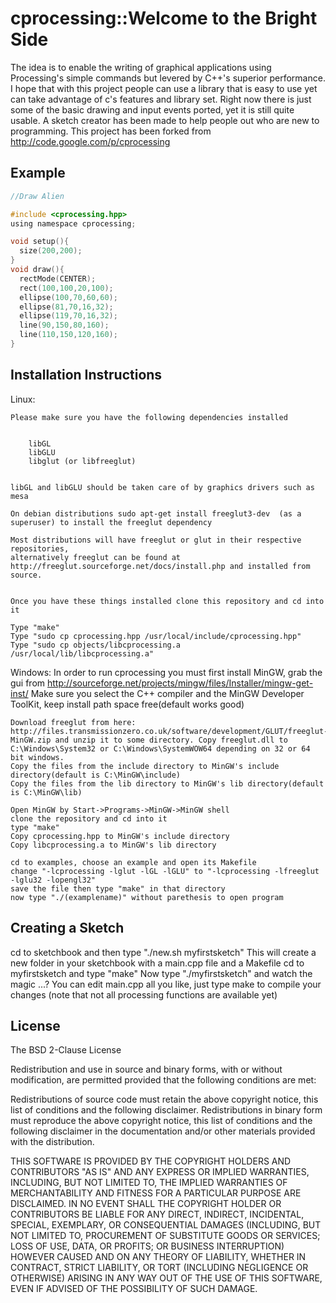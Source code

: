 cprocessing::Welcome to the Bright Side
=======================================

The idea is to enable the writing of graphical applications using Processing's simple commands but levered by C++'s superior performance.
I hope that with this project people can use a library that is easy to use yet can take advantage of c's features and library set.
Right now there is just some of the basic drawing and input events ported, yet it is still quite usable.
A sketch creator has been made to help people out who are new to programming.
This project has been forked from http://code.google.com/p/cprocessing



Example
-------

~~~~.c
//Draw Alien

#include <cprocessing.hpp>
using namespace cprocessing;

void setup(){
  size(200,200);
}
void draw(){
  rectMode(CENTER);
  rect(100,100,20,100);
  ellipse(100,70,60,60);
  ellipse(81,70,16,32); 
  ellipse(119,70,16,32); 
  line(90,150,80,160);
  line(110,150,120,160);
}
~~~~




Installation Instructions
-------------------------

Linux:

	Please make sure you have the following dependencies installed
	

		libGL
		libGLU
		libglut (or libfreeglut)

	
	libGL and libGLU should be taken care of by graphics drivers such as mesa
	
	On debian distributions sudo apt-get install freeglut3-dev  (as a superuser) to install the freeglut dependency
	
	Most distributions will have freeglut or glut in their respective repositories,
	alternatively freeglut can be found at http://freeglut.sourceforge.net/docs/install.php and installed from source.
	

	Once you have these things installed clone this repository and cd into it

	Type "make"
	Type "sudo cp cprocessing.hpp /usr/local/include/cprocessing.hpp"
	Type "sudo cp objects/libcprocessing.a /usr/local/lib/libcprocessing.a"


Windows:
	In order to run cprocessing you must first install MinGW, grab the gui from http://sourceforge.net/projects/mingw/files/Installer/mingw-get-inst/
	Make sure you select the C++ compiler and the MinGW Developer ToolKit, keep install path space free(default works good)
	
	Download freeglut from here: http://files.transmissionzero.co.uk/software/development/GLUT/freeglut-MinGW.zip and unzip it to some directory. Copy freeglut.dll to C:\Windows\System32 or C:\Windows\SystemWOW64 depending on 32 or 64 bit windows.
	Copy the files from the include directory to MinGW's include directory(default is C:\MinGW\include)
	Copy the files from the lib directory to MinGW's lib directory(default is C:\MinGW\lib)
	
	Open MinGW by Start->Programs->MinGW->MinGW shell
	clone the repository and cd into it
	type "make"
	Copy cprocessing.hpp to MinGW's include directory
	Copy libcprocessing.a to MinGW's lib directory
	
	cd to examples, choose an example and open its Makefile
	change "-lcprocessing -lglut -lGL -lGLU" to "-lcprocessing -lfreeglut -lglu32 -lopengl32"
	save the file then type "make" in that directory
	now type "./(examplename)" without parethesis to open program
	



Creating a Sketch
-----------------

cd to sketchbook and then type "./new.sh myfirstsketch" 
This will create a new folder in your sketchbook with a main.cpp file and a Makefile
cd to myfirstsketch and type "make"
Now type "./myfirstsketch" and watch the magic ...?
You can edit main.cpp all you like, just type make to compile your changes
(note that not all processing functions are available yet)


License
-------

The BSD 2-Clause License

Redistribution and use in source and binary forms, with or without modification, are permitted provided that the following conditions are met:

Redistributions of source code must retain the above copyright notice, this list of conditions and the following disclaimer.
Redistributions in binary form must reproduce the above copyright notice, this list of conditions and the following disclaimer in the documentation and/or other materials provided with the distribution.

THIS SOFTWARE IS PROVIDED BY THE COPYRIGHT HOLDERS AND CONTRIBUTORS "AS IS" AND ANY EXPRESS OR IMPLIED WARRANTIES, INCLUDING, BUT NOT LIMITED TO, THE IMPLIED WARRANTIES OF MERCHANTABILITY AND FITNESS FOR A PARTICULAR PURPOSE ARE DISCLAIMED. IN NO EVENT SHALL THE COPYRIGHT HOLDER OR CONTRIBUTORS BE LIABLE FOR ANY DIRECT, INDIRECT, INCIDENTAL, SPECIAL, EXEMPLARY, OR CONSEQUENTIAL DAMAGES (INCLUDING, BUT NOT LIMITED TO, PROCUREMENT OF SUBSTITUTE GOODS OR SERVICES; LOSS OF USE, DATA, OR PROFITS; OR BUSINESS INTERRUPTION) HOWEVER CAUSED AND ON ANY THEORY OF LIABILITY, WHETHER IN CONTRACT, STRICT LIABILITY, OR TORT (INCLUDING NEGLIGENCE OR OTHERWISE) ARISING IN ANY WAY OUT OF THE USE OF THIS SOFTWARE, EVEN IF ADVISED OF THE POSSIBILITY OF SUCH DAMAGE.


